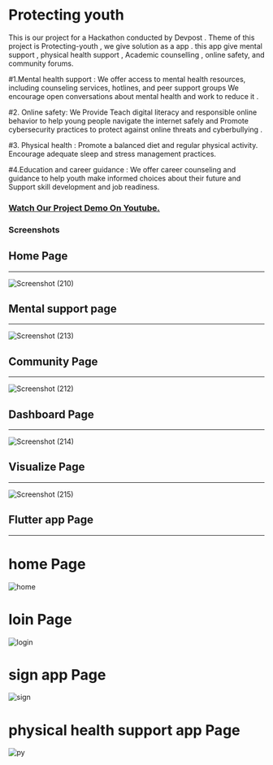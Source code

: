 # Protecting youth
This is our project for a  Hackathon conducted by Devpost . Theme of this project is Protecting-youth , we give solution as a app .
this app give mental support , physical health support , Academic counselling , online safety, and community forums. 

#1.Mental health support :
We offer access to mental health resources, including counseling services, hotlines, and peer support groups We encourage open conversations about mental health and work to reduce it .

#2. Online safety:
 We Provide Teach digital literacy and responsible online behavior to help young people navigate the internet safely and Promote cybersecurity practices to protect against online threats and cyberbullying .

#3. Physical health :
Promote a balanced diet and regular physical activity. Encourage adequate sleep and stress management practices.

#4.Education and career guidance :
 We offer career counseling and guidance to help youth make informed choices about their future and Support skill development and job readiness.

### [Watch Our Project Demo On Youtube.](https://youtu.be/knGk9aUr4Do)

### Screenshots

## Home Page

---

![Screenshot (210)](https://github.com/Aravind0510/Protectin--youth/assets/106546654/7542265a-f074-4938-9154-e07482209baf)

## Mental support page

---

![Screenshot (213)](https://github.com/Aravind0510/Protectin--youth/assets/106546654/dfeaf4df-aa9f-4945-bc9d-7d35ef69f5ca)

## Community Page

---

![Screenshot (212)](https://github.com/Aravind0510/Protectin--youth/assets/106546654/fcd7f002-7470-4617-ab37-3fb4e35e3540)

## Dashboard Page

---

![Screenshot (214)](https://github.com/Aravind0510/Protectin--youth/assets/106546654/0f29fce9-6016-4d03-967f-add3a32df859)

## Visualize Page

---

![Screenshot (215)](https://github.com/Aravind0510/Protectin--youth/assets/106546654/a012cdbb-66b9-4dd3-aeab-c0882cd7b079)

## Flutter app Page

---

# home Page
![home](https://github.com/Aravind0510/Protectin--youth/assets/106546654/8edee983-0347-411c-9cbc-1930a3f07cdf)

# loin Page
![login](https://github.com/Aravind0510/Protectin--youth/assets/106546654/4b52ae0b-d7dc-48d2-90ec-373f587094c2)

# sign app Page
![sign](https://github.com/Aravind0510/Protectin--youth/assets/106546654/25dfeb6c-eeca-41ae-aa0c-be9ddd462d59)

# physical health support app Page
![py](https://github.com/Aravind0510/Protectin--youth/assets/106546654/1467df92-87dc-4b00-b5f7-e979660a3c2e)



